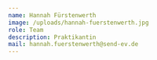 ```yaml
---
name: Hannah Fürstenwerth
image: /uploads/hannah-fuerstenwerth.jpg
role: Team
description: Praktikantin
mail: hannah.fuerstenwerth@send-ev.de
---
```


